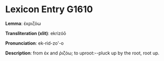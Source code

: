 # Lexicon Entry G1610

**Lemma**: ἐκριζόω

**Transliteration (xlit)**: ekrizóō

**Pronunciation**: ek-rid-zo'-o

**Description**:
from ἐκ and ῥιζόω; to uproot:--pluck up by the root, root up.
